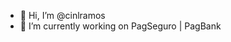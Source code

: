 - 👋 Hi, I’m @cinlramos
- 🌱 I’m currently working on PagSeguro | PagBank

<!---
cinlramos/cinlramos is a ✨ special ✨ repository because its `README.md` (this file) appears on your GitHub profile.
You can click the Preview link to take a look at your changes.
--->
